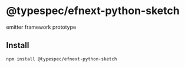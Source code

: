 # @typespec/efnext-python-sketch

emitter framework prototype

## Install

```bash
npm install @typespec/efnext-python-sketch
```
